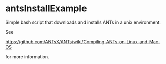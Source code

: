 # antsInstallExample
Simple bash script that downloads and installs ANTs in a unix environment.

See

  https://github.com/ANTsX/ANTs/wiki/Compiling-ANTs-on-Linux-and-Mac-OS

for more information. 

